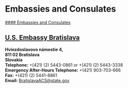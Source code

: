 # Embassies and Consulates

[#### Embassies and Consulates](javascript:void(0); "Embassies and Consulates")

## [U.S. Embassy Bratislava](https://sk.usembassy.gov/)

**Hviezdoslavovo námestie 4,  
811 02 Bratislava  
Slovakia  
Telephone:** +(421) (2) 5443-0861 or +(421) (2) 5443-3338  
**Emergency After-Hours Telephone:** +(421) 903-703-666  
**Fax:** +(421) (2) 5441-8861  
**Email:** [BratislavaACS@state.gov](mailto:BratislavaACS@state.gov)